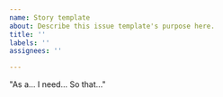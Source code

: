 ```yaml
---
name: Story template
about: Describe this issue template's purpose here.
title: ''
labels: ''
assignees: ''

---
```


"As a... I need... So that..."
